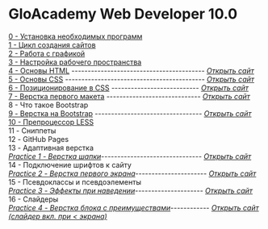 # GloAcademy Web Developer 10.0

[0  - Установка необходимых программ](https://github.com/NotFlyingBullet/Web-Developer-10.0/tree/master/0)  
[1  - Цикл создания сайтов](https://github.com/NotFlyingBullet/Web-Developer-10.0/tree/master/1)  
[2  - Работа с графикой](https://github.com/NotFlyingBullet/Web-Developer-10.0/tree/master/2)  
[3  - Настройка рабочего пространства](https://github.com/NotFlyingBullet/Web-Developer-10.0/tree/master/3)  
[4  - Основы HTML](https://github.com/NotFlyingBullet/Web-Developer-10.0/tree/master/4/site/src) ----------------------------------------- [*Открыть сайт*](https://notflyingbullet.github.io/Web-Developer-10.0/4/site/src/index.html)  
[5  - Основы CSS](https://github.com/NotFlyingBullet/Web-Developer-10.0/tree/master/5/site/src) ------------------------------------------- [*Открыть сайт*](https://notflyingbullet.github.io/Web-Developer-10.0/5/site/src/index.html)  
[6   - Позиционирование в CSS](https://github.com/NotFlyingBullet/Web-Developer-10.0/tree/master/6/site/src) --------------------------- [*Открыть сайт*](https://notflyingbullet.github.io/Web-Developer-10.0/6/site/src/index.html)  
[7  - Верстка первого макета](https://github.com/NotFlyingBullet/Web-Developer-10.0/tree/master/7/site/src) ----------------------------- [*Открыть сайт*](https://notflyingbullet.github.io/Web-Developer-10.0/7/site/src/index.html)  
8  - Что такое Bootstrap  
[9  - Верстка на Bootstrap](https://github.com/NotFlyingBullet/Web-Developer-10.0/tree/master/9/site/src) --------------------------------- [*Открыть сайт*](https://notflyingbullet.github.io/Web-Developer-10.0/9/site/src/index.html)  
[10 - Препроцессор LESS](https://github.com/NotFlyingBullet/Web-Developer-10.0/tree/master/10/site/src)  
11 - Сниппеты  
12 - GitHub Pages  
13 - Адаптивная верстка  
[*Practice 1 - Верстка шапки*](https://github.com/NotFlyingBullet/Web-Developer-10.0/tree/master/Practice%201/site)------------------------------- [*Открыть сайт*](https://notflyingbullet.github.io/Web-Developer-10.0/Practice%201/site/src/index.html)    
14 - Подключение шрифтов к сайту  
[*Practice 2 - Верстка первого экрана*](https://github.com/NotFlyingBullet/Web-Developer-10.0/tree/master/Practice%202/site)---------------------- [*Открыть сайт*](https://notflyingbullet.github.io/Web-Developer-10.0/Practice%202/site/src/index.html)  
15 - Псевдоклассы и псевдоэлементы  
[*Practice 3 - Эффекты при наведении*](https://github.com/NotFlyingBullet/Web-Developer-10.0/tree/master/Practice%203/site)--------------------- [*Открыть сайт*](https://notflyingbullet.github.io/Web-Developer-10.0/Practice%203/site/src/index.html)  
16 - Слайдеры  
[*Practice 4 - Верстка блока с преимуществами*](https://github.com/NotFlyingBullet/Web-Developer-10.0/tree/master/Practice%204/site)------------ [*Открыть сайт (слайдер вкл. при < экрана)*](https://notflyingbullet.github.io/Web-Developer-10.0/Practice%204/site/src/index.html)  
